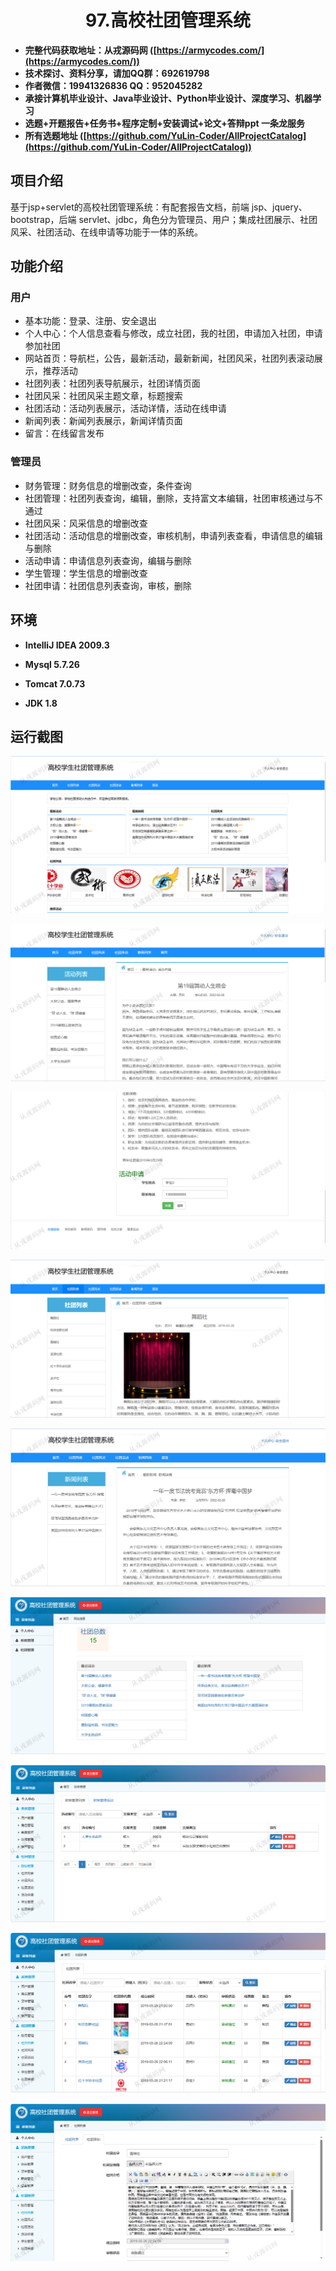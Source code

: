 <p><h1 align="center">97.高校社团管理系统</h1></p>

- <b>完整代码获取地址：从戎源码网 ([https://armycodes.com/](https://armycodes.com/))</b>
- <b>技术探讨、资料分享，请加QQ群：692619798</b> 
- <b>作者微信：19941326836  QQ：952045282</b> 
- <b>承接计算机毕业设计、Java毕业设计、Python毕业设计、深度学习、机器学习</b>
- <b>选题+开题报告+任务书+程序定制+安装调试+论文+答辩ppt 一条龙服务</b>
- <b>所有选题地址 ([https://github.com/YuLin-Coder/AllProjectCatalog](https://github.com/YuLin-Coder/AllProjectCatalog)) </b>

## 项目介绍
基于jsp+servlet的高校社团管理系统：有配套报告文档，前端 jsp、jquery、bootstrap，后端 servlet、jdbc，角色分为管理员、用户；集成社团展示、社团风采、社团活动、在线申请等功能于一体的系统。

## 功能介绍

### 用户

- 基本功能：登录、注册、安全退出
- 个人中心：个人信息查看与修改，成立社团，我的社团，申请加入社团，申请参加社团
- 网站首页：导航栏，公告，最新活动，最新新闻，社团风采，社团列表滚动展示，推荐活动
- 社团列表：社团列表导航展示，社团详情页面
- 社团风采：社团风采主题文章，标题搜索
- 社团活动：活动列表展示，活动详情，活动在线申请
- 新闻列表：新闻列表展示，新闻详情页面
- 留言：在线留言发布

### 管理员

- 财务管理：财务信息的增删改查，条件查询
- 社团管理：社团列表查询，编辑，删除，支持富文本编辑，社团审核通过与不通过
- 社团风采：风采信息的增删改查
- 社团活动：活动信息的增删改查，审核机制，申请列表查看，申请信息的编辑与删除
- 活动申请：申请信息列表查询，编辑与删除
- 学生管理：学生信息的增删改查
- 社团申请：社团信息列表查询，审核，删除

## 环境

- <b>IntelliJ IDEA 2009.3</b>

- <b>Mysql 5.7.26</b>

- <b>Tomcat 7.0.73</b>

- <b>JDK 1.8</b>

## 运行截图
![](screenshot/1.png)

![](screenshot/2.png)

![](screenshot/3.png)

![](screenshot/4.png)

![](screenshot/5.png)

![](screenshot/6.png)

![](screenshot/7.png)

![](screenshot/8.png)

![](screenshot/9.png)
